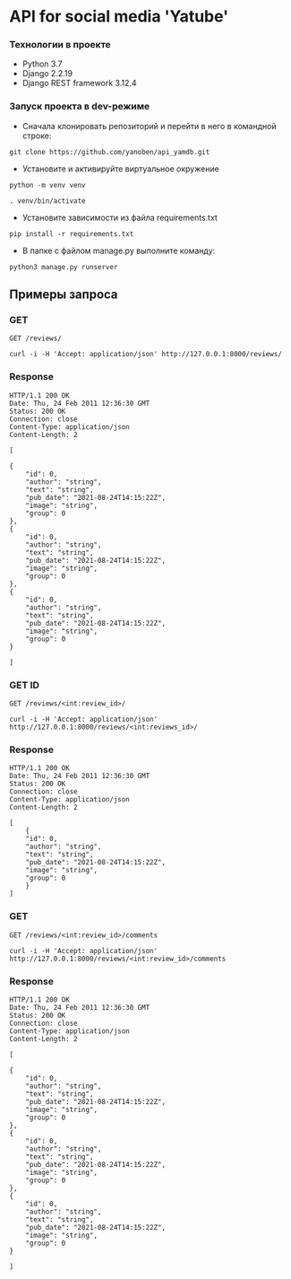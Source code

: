 # API for social media 'Yatube'

### Технологии в проекте
- Python 3.7
- Django 2.2.19
- Django REST framework 3.12.4

### Запуск проекта в dev-режиме
- Сначала клонировать репозиторий и перейти в него в командной строке:

```
git clone https://github.com/yanoben/api_yamdb.git
```

- Установите и активируйте виртуальное окружение
```
python -m venv venv

. venv/bin/activate
```

- Установите зависимости из файла requirements.txt
```
pip install -r requirements.txt
``` 

- В папке с файлом manage.py выполните команду:
```
python3 manage.py runserver
```

## Примеры запроса

### GET

`GET /reviews/`

    curl -i -H 'Accept: application/json' http://127.0.0.1:8000/reviews/

### Response

    HTTP/1.1 200 OK
    Date: Thu, 24 Feb 2011 12:36:30 GMT
    Status: 200 OK
    Connection: close
    Content-Type: application/json
    Content-Length: 2

    [

    {
        "id": 0,
        "author": "string",
        "text": "string",
        "pub_date": "2021-08-24T14:15:22Z",
        "image": "string",
        "group": 0
    },
    {
        "id": 0,
        "author": "string",
        "text": "string",
        "pub_date": "2021-08-24T14:15:22Z",
        "image": "string",
        "group": 0
    },
    {
        "id": 0,
        "author": "string",
        "text": "string",
        "pub_date": "2021-08-24T14:15:22Z",
        "image": "string",
        "group": 0
    }

    ]

### GET ID

`GET /reviews/<int:review_id>/`

    curl -i -H 'Accept: application/json' http://127.0.0.1:8000/reviews/<int:reviews_id>/

### Response

    HTTP/1.1 200 OK
    Date: Thu, 24 Feb 2011 12:36:30 GMT
    Status: 200 OK
    Connection: close
    Content-Type: application/json
    Content-Length: 2

    [
        {
        "id": 0,
        "author": "string",
        "text": "string",
        "pub_date": "2021-08-24T14:15:22Z",
        "image": "string",
        "group": 0
        }
    ]

### GET

`GET /reviews/<int:review_id>/comments`

    curl -i -H 'Accept: application/json' http://127.0.0.1:8000/reviews/<int:review_id>/comments

### Response

    HTTP/1.1 200 OK
    Date: Thu, 24 Feb 2011 12:36:30 GMT
    Status: 200 OK
    Connection: close
    Content-Type: application/json
    Content-Length: 2

    [

    {
        "id": 0,
        "author": "string",
        "text": "string",
        "pub_date": "2021-08-24T14:15:22Z",
        "image": "string",
        "group": 0
    },
    {
        "id": 0,
        "author": "string",
        "text": "string",
        "pub_date": "2021-08-24T14:15:22Z",
        "image": "string",
        "group": 0
    },
    {
        "id": 0,
        "author": "string",
        "text": "string",
        "pub_date": "2021-08-24T14:15:22Z",
        "image": "string",
        "group": 0
    }

    ]
